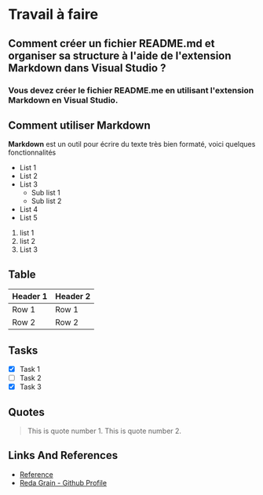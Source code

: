 # Travail à faire

## Comment créer un fichier README.md et organiser sa structure à l'aide de l'extension Markdown dans Visual Studio ?

### Vous devez créer le fichier README.me  en utilisant l'extension Markdown en Visual Studio.

## Comment utiliser Markdown

**Markdown** est un outil pour écrire du texte très bien formaté, voici quelques fonctionnalités

* List 1
* List 2
* List 3
  * Sub list 1
  * Sub list 2
* List 4
* List 5


 1. list 1
 2. list 2
 3. List 3



## Table


| Header 1 | Header 2 |
|----------|----------|
| Row 1    | Row 1    |
| Row 2    | Row 2    |


## Tasks

- [x] Task 1
- [ ] Task 2
- [x] Task 3

## Quotes
> This is quote number 1.
> This is quote number 2.

## Links And References 
- [Reference](https://github.com/grain03/CNMH/blob/master/Branch%20Techniques/Labs/Lab-Markdown/Reference.md)
- [Reda Grain - Github Profile](https://www.github.com/grain03)
